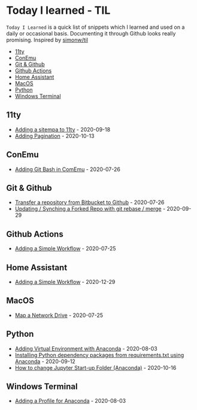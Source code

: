 # Today I learned - TIL
`Today I Learned` is a quick list of snippets which I learned and used on a daily or occasional basis. Documenting it through Github looks really promising. Inspired by [simonw/til](https://github.com/simonw/til)

- [11ty](#11ty)
- [ConEmu](#comEmu)
- [Git & Github](#github)
- [Github Actions](#github-actions)
- [Home Assistant](#home-assistant)
- [MacOS](#macos)
- [Python](#python)
- [Windows Terminal](#windows-terminal)


## 11ty
* [Adding a sitempa to 11ty](https://github.com/Akbarsait/todayilearned/blob/master/11ty/adding-a-sitemap.md) - 2020-09-18
* [Adding Pagination](https://github.com/Akbarsait/todayilearned/blob/master/11ty/adding-pagination.md) - 2020-10-13

## ConEmu
* [Adding Git Bash in ComEmu](https://github.com/Akbarsait/todayilearned/blob/master/conemu-utils/adding-gitbash.md) - 2020-07-26

## Git & Github
* [Transfer a repository from Bitbucket to Github](https://github.com/Akbarsait/todayilearned/blob/master/github/transfer-repository-frombitbucket-togithub.md) - 2020-07-26
* [Updating / Synching a Forked Repo with git rebase / merge](https://github.com/Akbarsait/todayilearned/blob/master/github/updating-synching-forked-repowithgit-rebase-merge.md) - 2020-09-29

## Github Actions
* [Adding a Simple Workflow](https://github.com/Akbarsait/todayilearned/blob/master/github-actions/adding-a-simple-workflow.md) - 2020-07-25

## Home Assistant
* [Adding a Simple Workflow](https://github.com/Akbarsait/todayilearned/blob/master/home-assistant/adhaan-automation-nest-mini.md) - 2020-12-29

## MacOS
* [Map a Network Drive](https://github.com/Akbarsait/todayilearned/blob/master/macos/map-a-network-drive.md) - 2020-07-25

## Python
* [Adding Virtual Environment with Anaconda](https://github.com/Akbarsait/todayilearned/blob/master/python/adding-virtual-environment-anaconda.md) - 2020-08-03
* [Installing Python dependency packages from requirements.txt using  Anaconda](https://github.com/Akbarsait/todayilearned/blob/master/python/installing-python-depencypackage-anaconda.md) - 2020-09-12
* [How to change Jupyter Start-up Folder (Anaconda)](https://github.com/Akbarsait/todayilearned/blob/master/python/howto-change-jupyter-notebook-startup-folder.md) - 2020-10-16

## Windows Terminal
* [Adding a Profile for Anaconda](https://github.com/Akbarsait/todayilearned/blob/master/windows-terminal/adding-profile-for-anaconda.md) - 2020-08-03